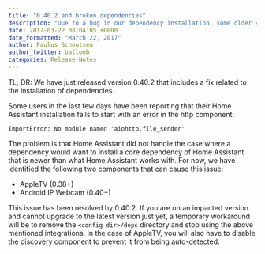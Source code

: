 ```yaml
---
title: "0.40.2 and broken dependencies"
description: "Due to a bug in our dependency installation, some older versions can get into a broken state."
date: 2017-03-22 08:04:05 +0000
date_formatted: "March 22, 2017"
author: Paulus Schoutsen
author_twitter: balloob
categories: Release-Notes
---
```


TL; DR: We have just released version 0.40.2 that includes a fix related to the installation of dependencies.

Some users in the last few days have been reporting that their Home Assistant installation fails to start with an error in the http component:

```
ImportError: No module named 'aiohttp.file_sender'
```

The problem is that Home Assistant did not handle the case where a dependency would want to install a core dependency of Home Assistant that is newer than what Home Assistant works with. For now, we have identified the following two components that can cause this issue:

  - AppleTV (0.38+)
  - Android IP Webcam (0.40+)

This issue has been resolved by 0.40.2. If you are on an impacted version and cannot upgrade to the latest version just yet, a temporary workaround will be to remove the `<config dir>/deps` directory and stop using the above mentioned integrations. In the case of AppleTV, you will also have to disable the discovery component to prevent it from being auto-detected.
